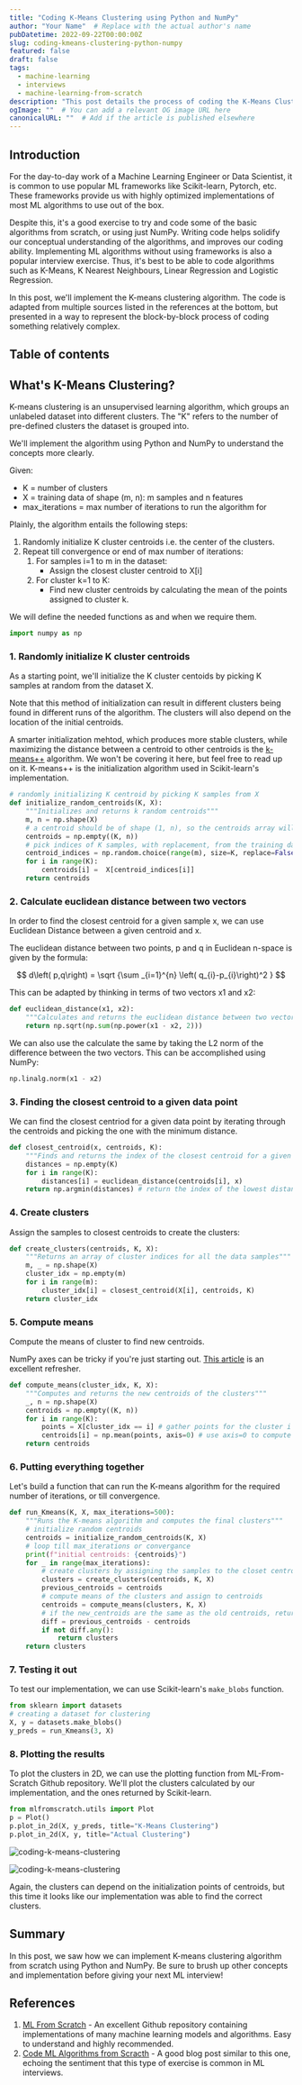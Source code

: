 ```yaml
---
title: "Coding K-Means Clustering using Python and NumPy"
author: "Your Name"  # Replace with the actual author's name
pubDatetime: 2022-09-22T00:00:00Z
slug: coding-kmeans-clustering-python-numpy
featured: false
draft: false
tags:
  - machine-learning
  - interviews
  - machine-learning-from-scratch
description: "This post details the process of coding the K-Means Clustering algorithm from scratch using Python and NumPy. It's a great exercise for understanding the mechanics of this fundamental machine learning algorithm."
ogImage: ""  # You can add a relevant OG image URL here
canonicalURL: ""  # Add if the article is published elsewhere
---
```


## Introduction

For the day-to-day work of a Machine Learning Engineer or Data Scientist, it is common to use popular ML frameworks like Scikit-learn, Pytorch, etc. These frameworks provide us with highly optimized implementations of most ML algorithms to use out of the box.

Despite this, it's a good exercise to try and code some of the basic algorithms from scratch, or using just NumPy. Writing code helps solidify our conceptual understanding of the algorithms, and improves our coding ability. Implementing ML algorithms without using frameworks is also a popular interview exercise. Thus, it's best to be able to code algorithms such as K-Means, K Nearest Neighbours, Linear Regression and Logistic Regression.

In this post, we'll implement the K-means clustering algorithm. The code is adapted from multiple sources listed in the references at the bottom, but presented in a way to
represent the block-by-block process of coding something relatively complex.

## Table of contents

## What's K-Means Clustering?

K-means clustering is an unsupervised learning algorithm, which groups an unlabeled dataset into different clusters. The "K" refers to the number of pre-defined clusters the dataset is grouped into.

We'll implement the algorithm using Python and NumPy to understand the concepts more clearly.

Given: 
   - K = number of clusters
   - X = training data of shape (m, n): m samples and n features
   - max_iterations = max number of iterations to run the algorithm for

Plainly, the algorithm entails the following steps:
1. Randomly initialize K cluster centroids i.e. the center of the clusters.
2. Repeat till convergence or end of max number of iterations:
    1. For samples i=1 to m in the dataset:
        - Assign the closest cluster centroid to X[i] 
    2. For cluster k=1 to K:
        - Find new cluster centroids by calculating the mean of the points assigned to cluster k.
        
We will define the needed functions as and when we require them. 

```python
import numpy as np
```

### 1. Randomly initialize K cluster centroids

As a starting point, we'll initialize the K cluster centoids by picking K samples at random from the dataset X.

Note that this method of initialization can result in different clusters being found in different runs of the algorithm. The clusters will also depend on the location of the initial centroids. 

A smarter initialization mehtod, which produces more stable clusters, while maximizing the distance between a centroid to other centroids is the [k-means++](https://www.geeksforgeeks.org/ml-k-means-algorithm/) algorithm. We won't be covering it here, but feel free to read up on it. K-means++ is the initialization algorithm used in Scikit-learn's implementation.


```python
# randomly initializing K centroid by picking K samples from X
def initialize_random_centroids(K, X):
    """Initializes and returns k random centroids"""
    m, n = np.shape(X)
    # a centroid should be of shape (1, n), so the centroids array will be of shape (K, n)
    centroids = np.empty((K, n))
    # pick indices of K samples, with replacement, from the training data
    centroid_indices = np.random.choice(range(m), size=K, replace=False)
    for i in range(K):
        centroids[i] =  X[centroid_indices[i]] 
    return centroids
```

### 2. Calculate euclidean distance between two vectors

In order to find the closest centroid for a given sample x, we can use Euclidean Distance between a given centroid and x. 

The euclidean distance between two points, p and q in Euclidean n-space is given by the formula:



$$
d\left( p,q\right) = \sqrt {\sum _{i=1}^{n}  \left( q_{i}-p_{i}\right)^2 }
$$



This can be adapted by thinking in terms of two vectors x1 and x2:


```python
def euclidean_distance(x1, x2):
    """Calculates and returns the euclidean distance between two vectors x1 and x2"""
    return np.sqrt(np.sum(np.power(x1 - x2, 2)))
```

We can also use the calculate the same by taking the L2 norm of the difference between the two vectors. This can be accomplished using NumPy:


```python
np.linalg.norm(x1 - x2)
```

### 3. Finding the closest centroid to a given data point

We can find the closest centriod for a given data point by iterating through the centroids and picking the one with the minimum distance.

```python
def closest_centroid(x, centroids, K):
    """Finds and returns the index of the closest centroid for a given vector x"""
    distances = np.empty(K)
    for i in range(K):
        distances[i] = euclidean_distance(centroids[i], x)
    return np.argmin(distances) # return the index of the lowest distance
```

### 4. Create clusters

Assign the samples to closest centroids to create the clusters:

```python
def create_clusters(centroids, K, X):
    """Returns an array of cluster indices for all the data samples"""
    m, _ = np.shape(X)
    cluster_idx = np.empty(m)
    for i in range(m):
        cluster_idx[i] = closest_centroid(X[i], centroids, K)
    return cluster_idx
```

### 5. Compute means

Compute the means of cluster to find new centroids.

NumPy axes can be tricky if you're just starting out. [This article](https://www.sharpsightlabs.com/blog/numpy-axes-explained/) is an excellent refresher.

```python
def compute_means(cluster_idx, K, X):
    """Computes and returns the new centroids of the clusters"""
    _, n = np.shape(X)
    centroids = np.empty((K, n))
    for i in range(K):
        points = X[cluster_idx == i] # gather points for the cluster i
        centroids[i] = np.mean(points, axis=0) # use axis=0 to compute means across points
    return centroids
```

### 6. Putting everything together

Let's build a function that can run the K-means algorithm for the required number of iterations, or till convergence. 

```python
def run_Kmeans(K, X, max_iterations=500):
    """Runs the K-means algorithm and computes the final clusters"""
    # initialize random centroids
    centroids = initialize_random_centroids(K, X)
    # loop till max_iterations or convergance
    print(f"initial centroids: {centroids}")
    for _ in range(max_iterations):
        # create clusters by assigning the samples to the closet centroids
        clusters = create_clusters(centroids, K, X)
        previous_centroids = centroids                                                                                                                                                                                                                                                                                                                                                                                                                                                                              
        # compute means of the clusters and assign to centroids
        centroids = compute_means(clusters, K, X)
        # if the new_centroids are the same as the old centroids, return clusters
        diff = previous_centroids - centroids
        if not diff.any():
            return clusters
    return clusters
```

### 7. Testing it out

To test our implementation, we can use Scikit-learn's `make_blobs` function.

```python
from sklearn import datasets
# creating a dataset for clustering
X, y = datasets.make_blobs()
y_preds = run_Kmeans(3, X)
```

### 8. Plotting the results

To plot the clusters in 2D, we can use the plotting function from ML-From-Scratch Github repository. We'll plot the clusters calculated by our implementation,
and the ones returned by Scikit-learn.

```python
from mlfromscratch.utils import Plot
p = Plot()
p.plot_in_2d(X, y_preds, title="K-Means Clustering")
p.plot_in_2d(X, y, title="Actual Clustering")
```

![coding-k-means-clustering](@assets/images/blog/coding-k-means-clustering/k-means-clustering-output.png)

![coding-k-means-clustering](@assets/images/blog/coding-k-means-clustering/actual-clustering-output.png)
    
Again, the clusters can depend on the initialization points of centroids, but this time it looks like our implementation was able to find the correct clusters.

## Summary

In this post, we saw how we can implement K-means clustering algorithm from scratch using Python and NumPy. Be sure to brush up other concepts and implementation before giving your next ML interview!

## References

1. [ML From Scratch](https://github.com/eriklindernoren/ML-From-Scratch) - An excellent Github repository containing implementations of many machine learning models and algorithms. Easy to understand and highly recommended.
2. [Code ML Algorithms from Scracth](https://www.yuan-meng.com/posts/md_coding/) - A good blog post similar to this one, echoing the sentiment that this type of exercise is common in ML interviews.
